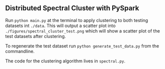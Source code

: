 ## Distributed Spectral Cluster with PySpark

Run `python main.py` at the terminal to apply clustering to both testing datasets int `./data`.  This will output a scatter plot into `./figures/spectral_cluster_test.png` which will show a scatter plot of the test datasets after clustering.

To regenerate the test dataset run `python generate_test_data.py` from the commandline.

The code for the clustering algorithm lives in `spectral.py`.